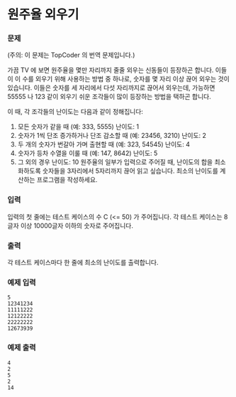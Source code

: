 # 원주율 외우기

### 문제
(주의: 이 문제는 TopCoder 의 번역 문제입니다.)

가끔 TV 에 보면 원주율을 몇만 자리까지 줄줄 외우는 신동들이 등장하곤 합니다. 이들이 이 수를 외우기 위해 사용하는 방법 중 하나로, 숫자를 몇 자리 이상 끊어 외우는 것이 있습니다. 이들은 숫자를 세 자리에서 다섯 자리까지로 끊어서 외우는데, 가능하면 55555 나 123 같이 외우기 쉬운 조각들이 많이 등장하는 방법을 택하곤 합니다.

이 때, 각 조각들의 난이도는 다음과 같이 정해집니다:

1. 모든 숫자가 같을 때 (예: 333, 5555) 난이도: 1
1. 숫자가 1씩 단조 증가하거나 단조 감소할 때 (예: 23456, 3210) 난이도: 2
1. 두 개의 숫자가 번갈아 가며 출현할 때 (예: 323, 54545) 난이도: 4
1. 숫자가 등차 수열을 이룰 때 (예: 147, 8642) 난이도: 5
1. 그 외의 경우 난이도: 10
원주율의 일부가 입력으로 주어질 때, 난이도의 합을 최소화하도록 숫자들을 3자리에서 5자리까지 끊어 읽고 싶습니다. 최소의 난이도를 계산하는 프로그램을 작성하세요.

### 입력
입력의 첫 줄에는 테스트 케이스의 수 C (<= 50) 가 주어집니다. 각 테스트 케이스는 8글자 이상 10000글자 이하의 숫자로 주어집니다.

### 출력
각 테스트 케이스마다 한 줄에 최소의 난이도를 출력합니다.

### 예제 입력
```
5 
12341234 
11111222 
12122222 
22222222 
12673939 
```

### 예제 출력
```
4
2
5
2
14
```